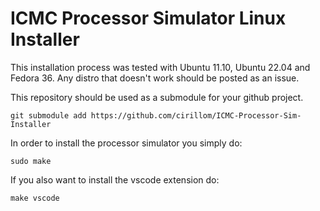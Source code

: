 # ICMC Processor Simulator Linux Installer

This installation process was tested with Ubuntu 11.10, Ubuntu 22.04 and Fedora 36. Any distro that doesn't work should be posted as an issue.

This repository should be used as a submodule for your github project.

```
git submodule add https://github.com/cirillom/ICMC-Processor-Sim-Installer
```

In order to install the processor simulator you simply do:

``` 
sudo make 
```

If you also want to install the vscode extension do:

```
make vscode
```
